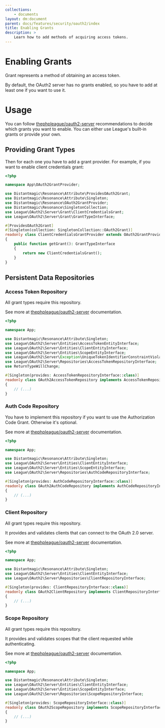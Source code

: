 ```yaml
---
collections: 
    - documents
layout: dm:document
parent: docs/features/security/oauth2/index
title: Enabling Grants
description: >
    Learn how to add methods of acquiring access tokens.
---
```


# Enabling Grants

Grant represents a method of obtaining an access token.

By default, the OAuth2 server has no grants enabled, so you have to add at 
least one if you want to use it.

# Usage

You can follow 
[thephpleague/oauth2-server](https://oauth2.thephpleague.com/authorization-server/which-grant/)
recommendations to decide which grants you want to enable. You can either use 
League's built-in grants or provide your own.

## Providing Grant Types

Then for each one you have to add a grant provider. For example, if you want to
enable client credentials grant:

```php file:app/OAuth2GrantProvider/ClientCredentialsGrantProvider.php
<?php

namespace App\OAuth2GrantProvider;

use Distantmagic\Resonance\Attribute\ProvidesOAuth2Grant;
use Distantmagic\Resonance\Attribute\Singleton;
use Distantmagic\Resonance\OAuth2GrantProvider;
use Distantmagic\Resonance\SingletonCollection;
use League\OAuth2\Server\Grant\ClientCredentialsGrant;
use League\OAuth2\Server\Grant\GrantTypeInterface;

#[ProvidesOAuth2Grant]
#[Singleton(collection: SingletonCollection::OAuth2Grant)]
readonly class ClientCredentialsGrantProvider extends OAuth2GrantProvider
{
    public function getGrant(): GrantTypeInterface
    {
        return new ClientCredentialsGrant();
    }
}
```

## Persistent Data Repositories

### Access Token Repository

All grant types require this repository.

See more at 
[thephpleague/oauth2-server](https://oauth2.thephpleague.com/access-token-repository-interface/)
documentation.

```php file:app/OAuth2AccessTokenRepository.php
<?php

namespace App;

use Distantmagic\Resonance\Attribute\Singleton;
use League\OAuth2\Server\Entities\AccessTokenEntityInterface;
use League\OAuth2\Server\Entities\ClientEntityInterface;
use League\OAuth2\Server\Entities\ScopeEntityInterface;
use League\OAuth2\Server\Exception\UniqueTokenIdentifierConstraintViolationException;
use League\OAuth2\Server\Repositories\AccessTokenRepositoryInterface;
use ReturnTypeWillChange;

#[Singleton(provides: AccessTokenRepositoryInterface::class)]
readonly class OAuth2AccessTokenRepository implements AccessTokenRepositoryInterface
{
    // (...)
}
```

### Auth Code Repository

You have to implement this repository if you want to use the Authorization Code
Grant. Otherwise it's optional.

See more at 
[thephpleague/oauth2-server](https://oauth2.thephpleague.com/auth-code-repository-interface/)
documentation.

```php file:app/OAuth2AuthCodeRepository.php
<?php

namespace App;

use Distantmagic\Resonance\Attribute\Singleton;
use League\OAuth2\Server\Entities\ClientEntityInterface;
use League\OAuth2\Server\Entities\ScopeEntityInterface;
use League\OAuth2\Server\Repositories\AuthCodeRepositoryInterface;

#[Singleton(provides: AuthCodeRepositoryInterface::class)]
readonly class OAuth2AuthCodeRepository implements AuthCodeRepositoryInterface
{
    // (...)
}
```

### Client Repository

All grant types require this repository. 

It provides and validates clients that can connect to the OAuth 2.0 server.

See more at 
[thephpleague/oauth2-server](https://oauth2.thephpleague.com/client-repository-interface/)
documentation.

```php file:app/OAuth2ClientRepository.php
<?php

namespace App;

use Distantmagic\Resonance\Attribute\Singleton;
use League\OAuth2\Server\Entities\ClientEntityInterface;
use League\OAuth2\Server\Repositories\ClientRepositoryInterface;

#[Singleton(provides: ClientRepositoryInterface::class)]
readonly class OAuth2ClientRepository implements ClientRepositoryInterface
{
    // (...)
}
```

### Scope Repository

All grant types require this repository. 

It provides and validates scopes that the client requested while 
authenticating.

See more at 
[thephpleague/oauth2-server](https://oauth2.thephpleague.com/scope-repository-interface/)
documentation.

```php file:app/OAuth2ScopeRepository.php
<?php

namespace App;

use Distantmagic\Resonance\Attribute\Singleton;
use League\OAuth2\Server\Entities\ClientEntityInterface;
use League\OAuth2\Server\Entities\ScopeEntityInterface;
use League\OAuth2\Server\Repositories\ScopeRepositoryInterface;

#[Singleton(provides: ScopeRepositoryInterface::class)]
readonly class OAuth2ScopeRepository implements ScopeRepositoryInterface
{
    // (...)
}
```
